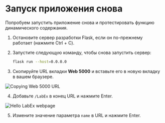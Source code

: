 # Запуск приложения снова

Попробуем запустить приложение снова и протестировать функцию динамического содержания.

1. Остановите сервер разработки Flask, если он по-прежнему работает (нажмите Ctrl + C).
2. Запустите следующую команду, чтобы снова запустить сервер:

   ```bash
   flask run --host=0.0.0.0
   ```

3. Скопируйте URL вкладки **Web 5000** и вставьте его в новую вкладку в вашем браузере.

![Copying Web 5000 URL](../assets/copy-url.png)

4. Добавьте `/LabEx` в конец URL и нажмите Enter.

![Hello LabEx webpage](../assets/hello-labex.png)

5. Измените значение параметра `name` в URL и нажмите Enter.
